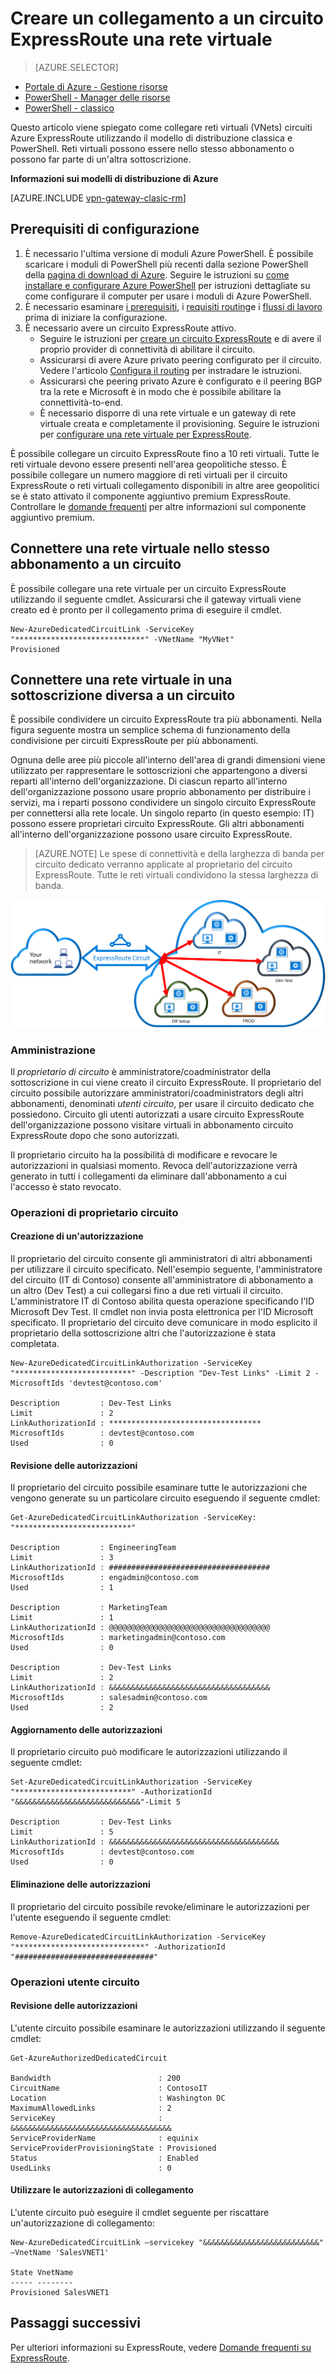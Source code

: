 <properties
   pageTitle="Creare un collegamento a un circuito ExpressRoute a una rete virtuale utilizzando il modello di distribuzione classica e PowerShell | Microsoft Azure"
   description="Questo documento offre una panoramica su come collegare reti virtuali (VNets) per circuiti ExpressRoute utilizzando il modello di distribuzione classica e PowerShell."
   services="expressroute"
   documentationCenter="na"
   authors="ganesr"
   manager="carmonm"
   editor=""
   tags="azure-service-management"/>
<tags
   ms.service="expressroute"
   ms.devlang="na"
   ms.topic="article"
   ms.tgt_pltfrm="na"
   ms.workload="infrastructure-services"
   ms.date="10/10/2016"
   ms.author="ganesr" />

# <a name="link-a-virtual-network-to-an-expressroute-circuit"></a>Creare un collegamento a un circuito ExpressRoute una rete virtuale

> [AZURE.SELECTOR]
- [Portale di Azure - Gestione risorse](expressroute-howto-linkvnet-portal-resource-manager.md)
- [PowerShell - Manager delle risorse](expressroute-howto-linkvnet-arm.md)
- [PowerShell - classico](expressroute-howto-linkvnet-classic.md)



Questo articolo viene spiegato come collegare reti virtuali (VNets) circuiti Azure ExpressRoute utilizzando il modello di distribuzione classica e PowerShell. Reti virtuali possono essere nello stesso abbonamento o possono far parte di un'altra sottoscrizione.

**Informazioni sui modelli di distribuzione di Azure**

[AZURE.INCLUDE [vpn-gateway-clasic-rm](../../includes/vpn-gateway-classic-rm-include.md)]

## <a name="configuration-prerequisites"></a>Prerequisiti di configurazione

1. È necessario l'ultima versione di moduli Azure PowerShell. È possibile scaricare i moduli di PowerShell più recenti dalla sezione PowerShell della [pagina di download di Azure](https://azure.microsoft.com/downloads/). Seguire le istruzioni su [come installare e configurare Azure PowerShell](../powershell-install-configure.md) per istruzioni dettagliate su come configurare il computer per usare i moduli di Azure PowerShell.
2. È necessario esaminare [i prerequisiti](expressroute-prerequisites.md), i [requisiti routing](expressroute-routing.md)e i [flussi di lavoro](expressroute-workflows.md) prima di iniziare la configurazione.
3. È necessario avere un circuito ExpressRoute attivo.
    - Seguire le istruzioni per [creare un circuito ExpressRoute](expressroute-howto-circuit-classic.md) e di avere il proprio provider di connettività di abilitare il circuito.
    - Assicurarsi di avere Azure privato peering configurato per il circuito. Vedere l'articolo [Configura il routing](expressroute-howto-routing-classic.md) per instradare le istruzioni.
    - Assicurarsi che peering privato Azure è configurato e il peering BGP tra la rete e Microsoft è in modo che è possibile abilitare la connettività-to-end.
    - È necessario disporre di una rete virtuale e un gateway di rete virtuale creata e completamente il provisioning. Seguire le istruzioni per [configurare una rete virtuale per ExpressRoute](expressroute-howto-vnet-portal-classic.md).

È possibile collegare un circuito ExpressRoute fino a 10 reti virtuali. Tutte le reti virtuale devono essere presenti nell'area geopolitiche stesso. È possibile collegare un numero maggiore di reti virtuali per il circuito ExpressRoute o reti virtuali collegamento disponibili in altre aree geopolitici se è stato attivato il componente aggiuntivo premium ExpressRoute. Controllare le [domande frequenti](expressroute-faqs.md) per altre informazioni sul componente aggiuntivo premium.

## <a name="connect-a-virtual-network-in-the-same-subscription-to-a-circuit"></a>Connettere una rete virtuale nello stesso abbonamento a un circuito

È possibile collegare una rete virtuale per un circuito ExpressRoute utilizzando il seguente cmdlet. Assicurarsi che il gateway virtuali viene creato ed è pronto per il collegamento prima di eseguire il cmdlet.

    New-AzureDedicatedCircuitLink -ServiceKey "*****************************" -VNetName "MyVNet"
    Provisioned

## <a name="connect-a-virtual-network-in-a-different-subscription-to-a-circuit"></a>Connettere una rete virtuale in una sottoscrizione diversa a un circuito

È possibile condividere un circuito ExpressRoute tra più abbonamenti. Nella figura seguente mostra un semplice schema di funzionamento della condivisione per circuiti ExpressRoute per più abbonamenti.

Ognuna delle aree più piccole all'interno dell'area di grandi dimensioni viene utilizzato per rappresentare le sottoscrizioni che appartengono a diversi reparti all'interno dell'organizzazione. Di ciascun reparto all'interno dell'organizzazione possono usare proprio abbonamento per distribuire i servizi, ma i reparti possono condividere un singolo circuito ExpressRoute per connettersi alla rete locale. Un singolo reparto (in questo esempio: IT) possono essere proprietari circuito ExpressRoute. Gli altri abbonamenti all'interno dell'organizzazione possono usare circuito ExpressRoute.

>[AZURE.NOTE] Le spese di connettività e della larghezza di banda per circuito dedicato verranno applicate al proprietario del circuito ExpressRoute. Tutte le reti virtuali condividono la stessa larghezza di banda.

![Connettività per la sottoscrizione](./media/expressroute-howto-linkvnet-classic/cross-subscription.png)

### <a name="administration"></a>Amministrazione

Il *proprietario di circuito* è amministratore/coadministrator della sottoscrizione in cui viene creato il circuito ExpressRoute. Il proprietario del circuito possibile autorizzare amministratori/coadministrators degli altri abbonamenti, denominati *utenti circuito*, per usare il circuito dedicato che possiedono. Circuito gli utenti autorizzati a usare circuito ExpressRoute dell'organizzazione possono visitare virtuali in abbonamento circuito ExpressRoute dopo che sono autorizzati.

Il proprietario circuito ha la possibilità di modificare e revocare le autorizzazioni in qualsiasi momento. Revoca dell'autorizzazione verrà generato in tutti i collegamenti da eliminare dall'abbonamento a cui l'accesso è stato revocato.

### <a name="circuit-owner-operations"></a>Operazioni di proprietario circuito

#### <a name="creating-an-authorization"></a>Creazione di un'autorizzazione

Il proprietario del circuito consente gli amministratori di altri abbonamenti per utilizzare il circuito specificato. Nell'esempio seguente, l'amministratore del circuito (IT di Contoso) consente all'amministratore di abbonamento a un altro (Dev Test) a cui collegarsi fino a due reti virtuali il circuito. L'amministratore IT di Contoso abilita questa operazione specificando l'ID Microsoft Dev Test. Il cmdlet non invia posta elettronica per l'ID Microsoft specificato. Il proprietario del circuito deve comunicare in modo esplicito il proprietario della sottoscrizione altri che l'autorizzazione è stata completata.

    New-AzureDedicatedCircuitLinkAuthorization -ServiceKey "**************************" -Description "Dev-Test Links" -Limit 2 -MicrosoftIds 'devtest@contoso.com'

    Description         : Dev-Test Links
    Limit               : 2
    LinkAuthorizationId : **********************************
    MicrosoftIds        : devtest@contoso.com
    Used                : 0

#### <a name="reviewing-authorizations"></a>Revisione delle autorizzazioni

Il proprietario del circuito possibile esaminare tutte le autorizzazioni che vengono generate su un particolare circuito eseguendo il seguente cmdlet:

    Get-AzureDedicatedCircuitLinkAuthorization -ServiceKey: "**************************"

    Description         : EngineeringTeam
    Limit               : 3
    LinkAuthorizationId : ####################################
    MicrosoftIds        : engadmin@contoso.com
    Used                : 1

    Description         : MarketingTeam
    Limit               : 1
    LinkAuthorizationId : @@@@@@@@@@@@@@@@@@@@@@@@@@@@@@@@@@@@
    MicrosoftIds        : marketingadmin@contoso.com
    Used                : 0

    Description         : Dev-Test Links
    Limit               : 2
    LinkAuthorizationId : &&&&&&&&&&&&&&&&&&&&&&&&&&&&&&&&&&&&
    MicrosoftIds        : salesadmin@contoso.com
    Used                : 2


#### <a name="updating-authorizations"></a>Aggiornamento delle autorizzazioni

Il proprietario circuito può modificare le autorizzazioni utilizzando il seguente cmdlet:

    Set-AzureDedicatedCircuitLinkAuthorization -ServiceKey "**************************" -AuthorizationId "&&&&&&&&&&&&&&&&&&&&&&&&&&&&"-Limit 5

    Description         : Dev-Test Links
    Limit               : 5
    LinkAuthorizationId : &&&&&&&&&&&&&&&&&&&&&&&&&&&&&&&&&&&&&&
    MicrosoftIds        : devtest@contoso.com
    Used                : 0


#### <a name="deleting-authorizations"></a>Eliminazione delle autorizzazioni

Il proprietario del circuito possibile revoke/eliminare le autorizzazioni per l'utente eseguendo il seguente cmdlet:

    Remove-AzureDedicatedCircuitLinkAuthorization -ServiceKey "*****************************" -AuthorizationId "###############################"


### <a name="circuit-user-operations"></a>Operazioni utente circuito

#### <a name="reviewing-authorizations"></a>Revisione delle autorizzazioni

L'utente circuito possibile esaminare le autorizzazioni utilizzando il seguente cmdlet:

    Get-AzureAuthorizedDedicatedCircuit

    Bandwidth                        : 200
    CircuitName                      : ContosoIT
    Location                         : Washington DC
    MaximumAllowedLinks              : 2
    ServiceKey                       : &&&&&&&&&&&&&&&&&&&&&&&&&&&&&&&&&&&&
    ServiceProviderName              : equinix
    ServiceProviderProvisioningState : Provisioned
    Status                           : Enabled
    UsedLinks                        : 0

#### <a name="redeeming-link-authorizations"></a>Utilizzare le autorizzazioni di collegamento

L'utente circuito può eseguire il cmdlet seguente per riscattare un'autorizzazione di collegamento:

    New-AzureDedicatedCircuitLink –servicekey "&&&&&&&&&&&&&&&&&&&&&&&&&&" –VnetName 'SalesVNET1'

    State VnetName
    ----- --------
    Provisioned SalesVNET1

## <a name="next-steps"></a>Passaggi successivi

Per ulteriori informazioni su ExpressRoute, vedere [Domande frequenti su ExpressRoute](expressroute-faqs.md).
